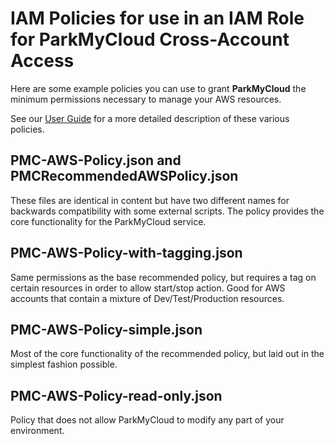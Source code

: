 # IAM Policies for use in an IAM Role for ParkMyCloud Cross-Account Access

Here are some example policies you can use to grant **ParkMyCloud** the minimum permissions necessary to manage your AWS resources.

See our [User Guide](https://parkmycloud.atlassian.net/wiki/x/BYCMAg) for a more detailed description of these various policies.

## PMC-AWS-Policy.json and PMCRecommendedAWSPolicy.json

These files are identical in content but have two different names for backwards compatibility with some external scripts.  The policy provides the core functionality for the ParkMyCloud service.

## PMC-AWS-Policy-with-tagging.json

Same permissions as the base recommended policy, but requires a tag on certain resources in order to allow start/stop action.  Good for AWS accounts that contain a mixture of  Dev/Test/Production resources.

## PMC-AWS-Policy-simple.json

Most of the core functionality of the recommended policy, but laid out in the simplest fashion possible.

## PMC-AWS-Policy-read-only.json

Policy that does not allow ParkMyCloud to modify any part of your environment.
